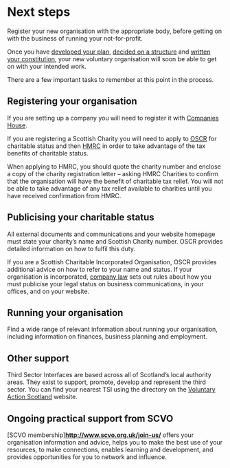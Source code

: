 # Next steps

Register your new organisation with the appropriate body, before getting on with the business of running your not-for-profit.

Once you have [developed your plan](make-a-plan.md), [decided on a structure](decide-on-structure/index.md) and [written your constitution](write-your-constiution.md), your new voluntary organisation will soon be able to get on with your intended work.

There are a few important tasks to remember at this point in the process.

## Registering your organisation

If you are setting up a company you will need to register it with [Companies House](http://www.companieshouse.gov.uk/).

If you are registering a Scottish Charity you will need to apply to [OSCR](http://www.oscr.org.uk/) for charitable status and then [HMRC](http://www.hmrc.gov.uk/) in order to take advantage of the tax benefits of charitable status.

When applying to HMRC, you should quote the charity number and enclose a copy of the charity registration letter – asking HMRC Charities to confirm that the organisation will have the benefit of charitable tax relief. You will not be able to take advantage of any tax relief available to charities until you have received confirmation from HMRC.

## Publicising your charitable status

All external documents and communications and your website homepage must state your charity’s name and Scottish Charity number. OSCR provides detailed information on how to fulfil this duty.

If you are a Scottish Charitable Incorporated Organisation, OSCR provides additional advice on how to refer to your name and status. If your organisation is incorporated, [company law](http://www.companieshouse.gov.uk/) sets out rules about how you must publicise your legal status on business communications, in your offices, and on your website.

## Running your organisation

Find a wide range of relevant information about running your organisation, including information on finances, business planning and employment.

## Other support

Third Sector Interfaces are based across all of Scotland’s local authority areas. They exist to support, promote, develop and represent the third sector. You can find your nearest TSI using the directory on the [Voluntary Action Scotland](http://www.vascotland.org/) website.

## Ongoing practical support from SCVO

[SCVO membership]**http://www.scvo.org.uk/join-us/** offers your organisation information and advice, helps you to make the best use of your resources, to make connections, enables learning and development, and provides opportunities for you to network and influence.
